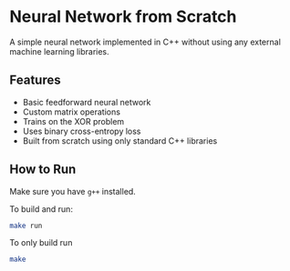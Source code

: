 # Neural Network from Scratch

A simple neural network implemented in C++ without using any external machine learning libraries.

## Features

- Basic feedforward neural network
- Custom matrix operations
- Trains on the XOR problem
- Uses binary cross-entropy loss
- Built from scratch using only standard C++ libraries

## How to Run

Make sure you have `g++` installed.

To build and run:

```bash
make run
```
To only build run
```bash
make
```
